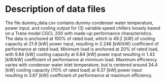 # Description of data files

The file dummy_data.csv contains dummy condenser water temperature, power input, and cooling output for (3) variable speed chillers loosely based on a Trane model CGCL 200 with made-up performance characteristics. The data is anchored at 100% of rated load, which is 49.2 [kW] of cooling capacity at 21.9 [kW] power input, resulting in 2.246 [kW/kW] coefficient of performance at rated load. Minimum load is anchored at 20% of rated load, with 9.84 [kW] cooling capacity at 6.84 [kW] power input resulting in 1.43 [kW/kW] coefficient of performance at minimum load. Maximum efficiency varies with condenser water inlet temperature, but is centered around 34.4 [kW] cooling capacity (70% of rated load) at 9.37 [kW] power input resulting in 3.67 [kW] coefficient of performance at maximum efficiency.